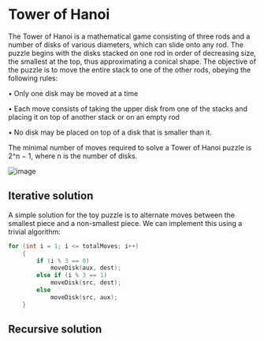 # Tower of Hanoi

The Tower of Hanoi is a mathematical game consisting of three rods and a number of disks of various diameters, which can slide onto any rod. The puzzle begins with the disks stacked on one rod in order of decreasing size, the smallest at the top, thus approximating a conical shape. The objective of the puzzle is to move the entire stack to one of the other rods, obeying the following rules:

  • Only one disk may be moved at a time

  • Each move consists of taking the upper disk from one of the stacks and placing it on top of another stack or on an empty rod
  
  • No disk may be placed on top of a disk that is smaller than it.
  
The minimal number of moves required to solve a Tower of Hanoi puzzle is 2^n − 1, where n is the number of disks.

![image](https://github.com/user-attachments/assets/42c87262-748a-487d-8a75-800338cbf3e7)

## Iterative solution

A simple solution for the toy puzzle is to alternate moves between the smallest piece and a non-smallest piece.
We can implement this using a trivial algorithm:

```C
for (int i = 1; i <= totalMoves; i++)
    {
        if (i % 3 == 0)
            moveDisk(aux, dest);
        else if (i % 3 == 1)
            moveDisk(src, dest);
        else
            moveDisk(src, aux);
    }
```

## Recursive solution
